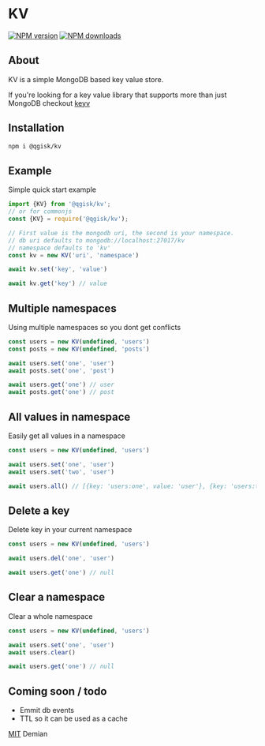 # KV


<span class="badge-npmversion"><a href="https://www.npmjs.com/package/@qgisk/kv" title="View this project on NPM"><img src="https://img.shields.io/npm/v/@qgisk/kv.svg" alt="NPM version"/></a></span>
<span class="badge-npmdownloads"><a href="https://www.npmjs.org/package/@qgisk/kv" title="View this project on NPM"><img src="https://img.shields.io/npm/dm/@qgisk/kv.svg" alt="NPM downloads" /></a></span>

## About
KV is a simple MongoDB based key value store.

If you're looking for a key value library that supports more than just MongoDB checkout [keyv](https://github.com/jaredwray/keyv)

## Installation

```bash
npm i @qgisk/kv
```

## Example

Simple quick start example
```javascript
import {KV} from '@qgisk/kv';
// or for commonjs
const {KV} = require('@qgisk/kv');

// First value is the mongodb uri, the second is your namespace.
// db uri defaults to mongodb://localhost:27017/kv
// namespace defaults to 'kv'
const kv = new KV('uri', 'namespace')

await kv.set('key', 'value')

await kv.get('key') // value

```

## Multiple namespaces
Using multiple namespaces so you dont get conflicts

```javascript
const users = new KV(undefined, 'users')
const posts = new KV(undefined, 'posts')

await users.set('one', 'user')
await posts.set('one', 'post')

await users.get('one') // user
await posts.get('one') // post
```

## All values in namespace
Easily get all values in a namespace

```javascript
const users = new KV(undefined, 'users')

await users.set('one', 'user')
await users.set('two', 'user')

await users.all() // [{key: 'users:one', value: 'user'}, {key: 'users:two', value: 'user'}]
```

## Delete a key
Delete key in your current namespace
```javascript
const users = new KV(undefined, 'users')

await users.del('one', 'user')

await users.get('one') // null 
```

## Clear a namespace
Clear a whole namespace

```javascript
const users = new KV(undefined, 'users')

await users.set('one', 'user')
await users.clear()

await users.get('one') // null 
```

## Coming soon / todo

 - Emmit db events
 - TTL so it can be used as a cache


[MIT](https://github.com/QGIsK/kv/blob/main/LICENSE) Demian
